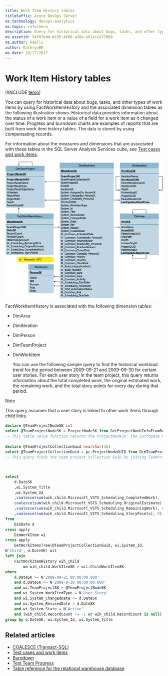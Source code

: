 ```yaml
---
title: Work Item History tables
titleSuffix: Azure DevOps Server 
ms.technology: devops-analytics
ms.topic: reference
description: Query for historical data about bugs, tasks, and other types of work items defined in an on-premises Team Foundation Server 
ms.assetid: 54f07bd4-dc55-4f68-a28e-e61ccce77060
ms.author: kaelli
author: KathrynEE
ms.date: 10/17/2017
---
```




# Work Item History tables

[!INCLUDE [temp](../includes/tfs-report-platform-version.md)]

You can query for historical data about bugs, tasks, and other types of work items by using FactWorkItemHistory and the associated dimension tables as the following illustration shows. Historical data provides information about the status of a work item or a value of a field for a work item as it changed over time. Progress and burndown charts are examples of reports that are built from work item history tables. The data is stored by using compensating records.  
  
 For information about the measures and dimensions that are associated with these tables in the SQL Server Analysis Services cube, see [Test cases and work items](perspective-test-analyze-report-work.md).  
  
 ![Fact Table for Work Item History](media/teamproj_itemhistory.png "TeamProj_ItemHistory")  
  
 FactWorkItemHistory is associated with the following dimension tables:  
  
- DimArea  
  
- DimIteration  
  
- DimPerson  
  
- DimTeamProject  
  
- DimWorkItem  
  
  You can use the following sample query to find the historical workload trend for the period between 2009-09-21 and 2009-09-30 for certain user stories. For each user story in the team project, this query returns information about the total completed work, the original estimated work, the remaining work, and the total story points for every day during that period.  
  
> [!NOTE]    
>  This query assumes that a user story is linked to other work items through child links.  
  
```sql
declare @TeamProjectNodeSK int  
select @TeamProjectNodeSK = ProjectNodeSK from GetProjectNodeInfoFromReportFolder(N'/TfsReports/VSTSDF/ProcessDev10')  
-- This table value function returns the ProjectNodeSK: the Surrogate Key of a team project under a certain area path.  
  
declare @TeamProjectCollectionGuid nvarchar(36)  
select @TeamProjectCollectionGuid = pc.ProjectNodeGUID from DimTeamProject p inner join DimTeamProject pc on p.ParentNodeSK = pc.ProjectNodeSK where p.ProjectNodeSK = @TeamProjectNodeSK  
-- This query finds the team project collection GUID by joining TeamProject.ParentNodeSK to TeamProject.ProjectNodeSK  
```  
 <br/>

```sql
select   
    d.DateSK  
    ,wi.System_Title  
    ,wi.System_Id  
    ,coalesce(sum(wih_child.Microsoft_VSTS_Scheduling_CompletedWork),   0) as Total_CompletedWork, -- Finds the total number of hours of completed work.  
    coalesce(sum(wih_child.Microsoft_VSTS_Scheduling_OriginalEstimate), 0) as Total_OriginalEstimate --Finds the total number of hours of original estimate.  
    ,coalesce(sum(wih_child.Microsoft_VSTS_Scheduling_RemainingWork), 0) as Total_RemainingWork--Finds the total number of hours of remaining work.  
    ,coalesce(sum(wih_child.Microsoft_VSTS_Scheduling_StoryPoints), 0) as Total_StoryPoints --Finds the total story points.  
from  
    DimDate d  
cross apply  
    DimWorkItem wi  
cross apply  
    GetWorkItemsTree(@TeamProjectCollectionGuid, wi.System_Id,        
N'Child', d.DateSK) wit   
left join            
    FactWorkItemHistory wih_child     
        on wih_child.WorkItemSK = wit.ChildWorkItemSK  
where  
    d.DateSK >= N'2009-09-21 00:00:00.000'   
    and d.DateSK <= N'2009-9-30 00:00:00.000'  
    and wi.TeamProjectSK = @TeamProjectNodeSK   
    and wi.System_WorkItemType = N'User Story'   
    and wi.System_ChangedDate <= d.DateSK  
    and wi.System_RevisedDate > d.DateSK  
    and wi.System_State = N'Active'  
    and (wih_child.RecordCount != -1 or wih_child.RecordCount is null)  
group by d.DateSK, wi.System_Id, wi.System_Title  
```  
  
  
## Related articles 
- [COALESCE (Transact-SQL)](/sql/t-sql/language-elements/coalesce-transact-sql)  
-  [Test cases and work items](perspective-test-analyze-report-work.md)    
-  [Burndown](/previous-versions/azure/devops/report/excel/burndown-excel-report)    
-  [Test Team Progress](/previous-versions/azure/devops/report/excel/test-team-progress-excel-report)    
-  [Table reference for the relational warehouse database](table-reference-relational-warehouse-database.md)